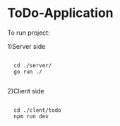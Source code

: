 # ToDo-Application

To run project:

1)Server side
```

  cd ./server/
  go run ./
  
```
2)Client side
```

  cd ./clent/todo
  npm run dev
  
```

